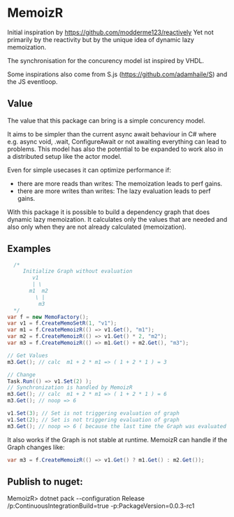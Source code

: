 # MemoizR

Initial inspiration by https://github.com/modderme123/reactively
Yet not primarily by the reactivity but by the unique idea of dynamic lazy memoization.

The synchronisation for the concurency model ist inspired by VHDL.

Some inspirations also come from S.js (https://github.com/adamhaile/S) and the JS eventloop.

## Value

The value that this package can bring is a simple concurency model.

It aims to be simpler than the current async await behaviour in C# where e.g. async void, .wait, ConfigureAwait or not awaiting everything can lead to problems. This model has also the potential to be expanded to work also in a distributed setup like the actor model.

Even for simple usecases it can optimize performance if:
- there are more reads than writes: The memoization leads to perf gains.
- there are more writes than writes: The lazy evaluation leads to perf gains.

With this package it is possible to build a dependency graph that does dynamic lazy memoization. 
It calculates only the values that are needed and also only when they are not already calculated (memoization).


## Examples
```cs
  /*
     Initialize Graph without evaluation
        v1
        | \ 
       m1  m2
         \ |
          m3
  */
var f = new MemoFactory();
var v1 = f.CreateMemoSetR(1, "v1");
var m1 = f.CreateMemoizR(() => v1.Get(), "m1");
var m2 = f.CreateMemoizR(() => v1.Get() * 2, "m2");
var m3 = f.CreateMemoizR(() => m1.Get() + m2.Get(), "m3");

// Get Values
m3.Get(); // calc  m1 + 2 * m1 => ( 1 + 2 * 1 ) = 3

// Change
Task.Run(() => v1.Set(2) );
// Synchronization is handled by MemoizR
m3.Get(); // calc  m1 + 2 * m1 => ( 1 + 2 * 1 ) = 6
m3.Get(); // noop => 6

v1.Set(3); // Set is not triggering evaluation of graph
v1.Set(2); // Set is not triggering evaluation of graph
m3.Get(); // noop => 6 ( because the last time the Graph was evaluated v1 was already 2 )
```

It also works if the Graph is not stable at runtime. MemoizR can handle if the Graph changes like:
```cs
var m3 = f.CreateMemoizR(() => v1.Get() ? m1.Get() : m2.Get());
```

## Publish to nuget:
MemoizR> dotnet pack --configuration Release /p:ContinuousIntegrationBuild=true -p:PackageVersion=0.0.3-rc1
